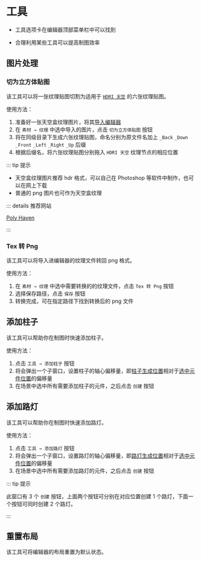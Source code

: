 # 工具

- 工具选项卡在编辑器顶部菜单栏中可以找到

- 合理利用某些工具可以提高制图效率

## 图片处理

### 切为立方体贴图

该工具可以将一张纹理贴图切割为适用于 [`HDRI 天空`](sceneSettings/sky#HDRI-天空) 的六张纹理贴图。

使用方法：

1. 准备好一张天空盒纹理图片，将其[导入编辑器](assets#导入纹理)
2. 在 `素材 → 纹理` 中选中导入的图片，点击 `切为立方体贴图` 按钮
3. 将在同级目录下生成六张纹理贴图，命名分别为原文件名加上 `_Back` `_Down` `_Front` `_Left` `_Right` `_Up` 后缀
4. 根据后缀名，将六张纹理贴图分别拖入 `HDRI 天空` 纹理节点的相应位置

::: tip 提示

- 天空盒纹理图片推荐 hdr 格式，可以自己在 Photoshop 等软件中制作，也可以在网上下载
- 普通的 png 图片也可作为天空盒纹理

::: details 推荐网站

[Poly Haven](https://polyhaven.com/hdris)

:::

### Tex 转 Png

该工具可以将导入进编辑器的纹理文件转回 png 格式。

使用方法：

1. 在 `素材 → 纹理` 中选中需要转换的的纹理文件，点击 `Tex 转 Png` 按钮
2. 选择保存路径，点击 `保存` 按钮
3. 转换完成，可在指定路径下找到转换后的 png 文件

## 添加柱子

该工具可以帮助你在制图时快速添加柱子。

使用方法：

1. 点击 `工具 → 添加柱子` 按钮
2. 将会弹出一个子窗口，设置柱子的轴心偏移量，即<u>柱子生成位置</u>相对于<u>选中元件位置</u>的偏移量
3. 在场景中选中所有需要添加柱子的元件，之后点击 `创建` 按钮

## 添加路灯

该工具可以帮助你在制图时快速添加路灯。

使用方法：

1. 点击 `工具 → 添加路灯` 按钮
2. 将会弹出一个子窗口，设置路灯的轴心偏移量，即<u>路灯生成位置</u>相对于<u>选中元件位置</u>的偏移量
3. 在场景中选中所有需要添加路灯的元件，之后点击 `创建` 按钮

::: tip 提示

此窗口有 3 个 `创建` 按钮，上面两个按钮可分别在对应位置创建 1 个路灯，下面一个按钮可同时创建 2 个路灯。

:::

## 重置布局

该工具可将编辑器的布局重置为默认状态。
